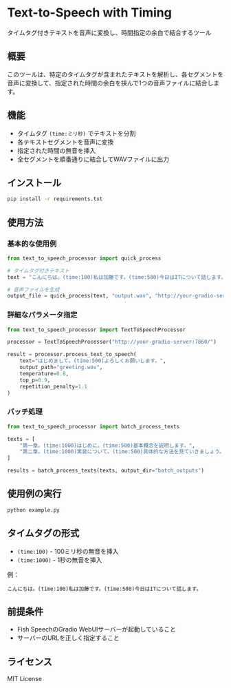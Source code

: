 # Text-to-Speech with Timing

タイムタグ付きテキストを音声に変換し、時間指定の余白で結合するツール

## 概要

このツールは、特定のタイムタグが含まれたテキストを解析し、各セグメントを音声に変換して、指定された時間の余白を挟んで1つの音声ファイルに結合します。

## 機能

- タイムタグ `(time:ミリ秒)` でテキストを分割
- 各テキストセグメントを音声に変換
- 指定された時間の無音を挿入
- 全セグメントを順番通りに結合してWAVファイルに出力

## インストール

```bash
pip install -r requirements.txt
```

## 使用方法

### 基本的な使用例

```python
from text_to_speech_processor import quick_process

# タイムタグ付きテキスト
text = "こんにちは。(time:100)私は加藤です。(time:500)今日はITについて話します。"

# 音声ファイルを生成
output_file = quick_process(text, "output.wav", "http://your-gradio-server:7860/")
```

### 詳細なパラメータ指定

```python
from text_to_speech_processor import TextToSpeechProcessor

processor = TextToSpeechProcessor("http://your-gradio-server:7860/")

result = processor.process_text_to_speech(
    text="はじめまして。(time:500)よろしくお願いします。",
    output_path="greeting.wav",
    temperature=0.8,
    top_p=0.9,
    repetition_penalty=1.1
)
```

### バッチ処理

```python
from text_to_speech_processor import batch_process_texts

texts = [
    "第一章。(time:1000)はじめに。(time:500)基本概念を説明します。",
    "第二章。(time:1000)実装について。(time:500)具体的な方法を見ていきましょう。",
]

results = batch_process_texts(texts, output_dir="batch_outputs")
```

## 使用例の実行

```bash
python example.py
```

## タイムタグの形式

- `(time:100)` - 100ミリ秒の無音を挿入
- `(time:1000)` - 1秒の無音を挿入

例：
```
こんにちは。(time:100)私は加藤です。(time:500)今日はITについて話します。
```

## 前提条件

- Fish SpeechのGradio WebUIサーバーが起動していること
- サーバーのURLを正しく指定すること

## ライセンス

MIT License
